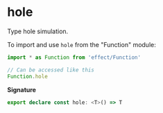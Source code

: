 # hole

Type hole simulation.

To import and use `hole` from the "Function" module:

```ts
import * as Function from 'effect/Function'

// Can be accessed like this
Function.hole
```

**Signature**

```ts
export declare const hole: <T>() => T
```
